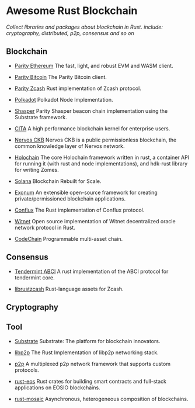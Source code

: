 # Awesome Rust Blockchain
*Collect libraries and packages about blockchain in Rust. include: cryptography, distributed, p2p, consensus and so on*

## Blockchain
- [Parity Ethereum](https://github.com/paritytech/parity-ethereum)
The fast, light, and robust EVM and WASM client.

- [Parity Bitcoin](https://github.com/paritytech/parity-bitcoin)
The Parity Bitcoin client.

- [Parity Zcash](https://github.com/paritytech/parity-zcash)
 Rust implementation of Zcash protocol.

- [Polkadot](https://github.com/paritytech/polkadot)
 Polkadot Node Implementation.

- [Shasper](https://github.com/paritytech/shasper)
Parity Shasper beacon chain implementation using the Substrate framework.

- [CITA](https://github.com/cryptape/cita)
A high performance blockchain kernel for enterprise users.

- [Nervos CKB](https://github.com/nervosnetwork/ckb)
 Nervos CKB is a public permissionless blockchain, the common knowledge layer of Nervos network.
 
- [Holochain](https://github.com/holochain/holochain-rust)
The core Holochain framework written in rust, a container API for running it (with rust and node implementations), and hdk-rust library for writing Zomes.

- [Solana](https://github.com/solana-labs/solana)
Blockchain Rebuilt for Scale.

- [Exonum](https://github.com/exonum/exonum)
An extensible open-source framework for creating private/permissioned blockchain applications.

- [Conflux](https://github.com/Conflux-Chain/conflux-rust)
The Rust implementation of Conflux protocol.

- [Witnet](https://github.com/witnet/witnet-rust)
Open source implementation of Witnet decentralized oracle network protocol in Rust.

- [CodeChain](https://github.com/CodeChain-io/codechain)
Programmable multi-asset chain.

## Consensus
- [Tendermint ABCI](https://github.com/tendermint/rust-abci)
A rust implementation of the ABCI protocol for tendermint core.

- [librustzcash](https://github.com/zcash/librustzcash)
Rust-language assets for Zcash.

## Cryptography

## Tool
- [Substrate](https://github.com/paritytech/substrate)
 Substrate: The platform for blockchain innovators.
 
- [libp2p](https://github.com/libp2p/rust-libp2p)
The Rust Implementation of libp2p networking stack.

- [p2p](https://github.com/driftluo/p2p)
A multiplexed p2p network framework that supports custom protocols.

- [rust-eos](https://github.com/sagan-software/rust-eos)
Rust crates for building smart contracts and full-stack applications on EOSIO blockchains.

- [rust-mosaic](https://github.com/OpenST/rust-mosaic)
Asynchronous, heterogeneous composition of blockchains.
